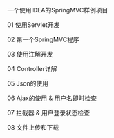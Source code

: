 一个使用IDEA的SpringMVC样例项目

01 使用Servlet开发

02 第一个SpringMVC程序

03 使用注解开发

04 Controller详解

05 Json的使用

06 Ajax的使用 & 用户名即时检查

07 拦截器 & 用户登录状态检查

08 文件上传和下载